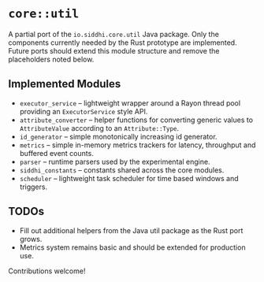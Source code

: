# `core::util`

A partial port of the `io.siddhi.core.util` Java package.  Only the
components currently needed by the Rust prototype are implemented.
Future ports should extend this module structure and remove the
placeholders noted below.

## Implemented Modules

* `executor_service` – lightweight wrapper around a Rayon thread pool
  providing an `ExecutorService` style API.
* `attribute_converter` – helper functions for converting generic values
  to `AttributeValue` according to an `Attribute::Type`.
* `id_generator` – simple monotonically increasing id generator.
* `metrics` – simple in-memory metrics trackers for latency, throughput
  and buffered event counts.
* `parser` – runtime parsers used by the experimental engine.
* `siddhi_constants` – constants shared across the core modules.
* `scheduler` – lightweight task scheduler for time based windows and triggers.

## TODOs

* Fill out additional helpers from the Java util package as
  the Rust port grows.
* Metrics system remains basic and should be extended for
  production use.

Contributions welcome!
